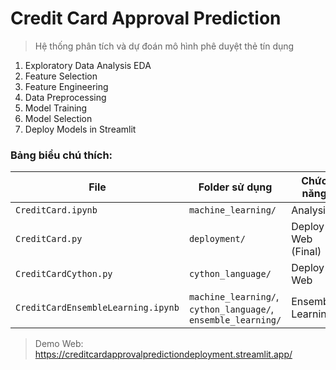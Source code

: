 # Credit Card Approval Prediction
> Hệ thống phân tích và dự đoán mô hình phê duyệt thẻ tín dụng

1. Exploratory Data Analysis EDA
2. Feature Selection
3. Feature Engineering 
4. Data Preprocessing
5. Model Training
6. Model Selection
7. Deploy Models in Streamlit

### Bảng biểu chú thích:
| File | Folder sử dụng | Chức năng |
|-|-|-|
| `CreditCard.ipynb` | `machine_learning/` | Analysis |
| `CreditCard.py` | `deployment/` | Deploy Web (Final) |
| `CreditCardCython.py` | `cython_language/` | Deploy Web |
| `CreditCardEnsembleLearning.ipynb` | `machine_learning/`, `cython_language/`, `ensemble_learning/` | Ensemble Learning |

> Demo Web: https://creditcardapprovalpredictiondeployment.streamlit.app/ 